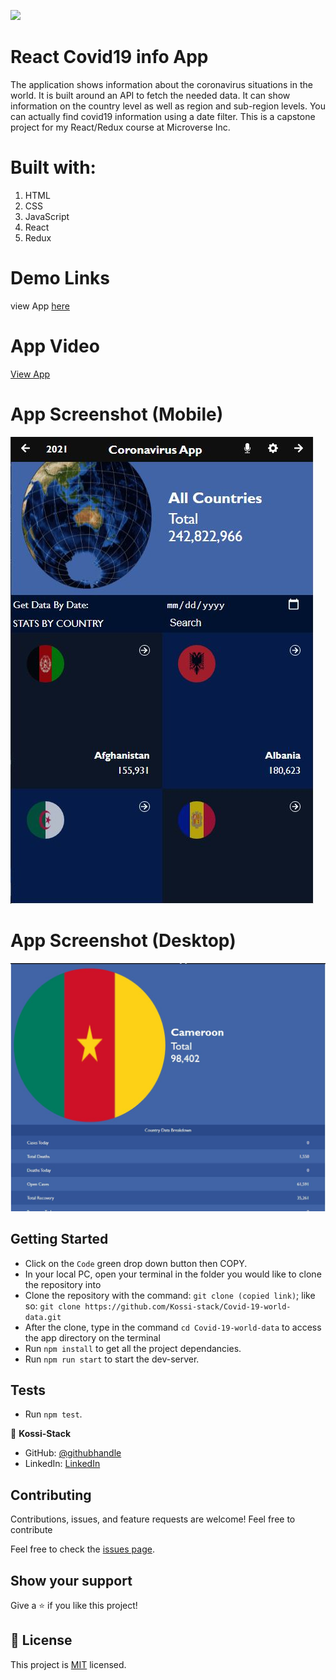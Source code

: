 ![](https://img.shields.io/badge/Microverse-blueviolet)

# React Covid19 info App

The application shows information about the coronavirus situations in the world. It is built around an API to fetch the needed data. It can show information on the country level as well as region and sub-region levels. You can actually find covid19 information using a date filter. This is a capstone project for my React/Redux course at Microverse Inc.

# Built with:
1. HTML
2. CSS
3. JavaScript
4. React
5. Redux

# Demo Links
view App [here](https://github.com/Kossi-stack/Covid-19-world-data/)
# App Video
[View App](https://www.loom.com/share/bbaa49978ddb497ea10ecdf3641038ab)

# App Screenshot (Mobile)
![print](src/assets/images/desktop.JPG)
# App Screenshot (Desktop)
![print](src/assets/images/Covid19.JPG)

## Getting Started

- Click on the `Code` green drop down button then COPY.
- In your local PC, open your terminal in the folder you would like to clone the repository into
- Clone the repository with the command: `git clone (copied link)`; like so: `git clone https://github.com/Kossi-stack/Covid-19-world-data.git`
- After the clone, type in the command `cd Covid-19-world-data` to access the app directory on the terminal
- Run `npm install` to get all the project dependancies.
- Run `npm run start` to start the dev-server.

## Tests
- Run `npm test`.

👤 **Kossi-Stack**

- GitHub: [@githubhandle](https://kossi-stack.github.io/)
- LinkedIn: [LinkedIn](https://www.linkedin.com/in/kossifioklou2406/)

## Contributing

Contributions, issues, and feature requests are welcome!
Feel free to contribute

Feel free to check the [issues page](https://github.com/Kossi-stack/Covid-19-world-data/issues).


## Show your support

Give a ⭐️ if you like this project!


## 📝 License

This project is [MIT](./LICENSE) licensed.
